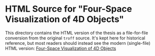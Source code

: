HTML Source for "Four-Space Visualization of 4D Objects"
====================================================================================================

This directory contains the HTML version of the thesis as a file-for-file conversion from the
original `troff` source. It's kept here for historical reference, but most readers should instead
see the modern (single-file) HTML version:
[Four-Space Visualization of 4D Objects](../../docs/Four-Space_Visualization_of_4D_Objects.html)
